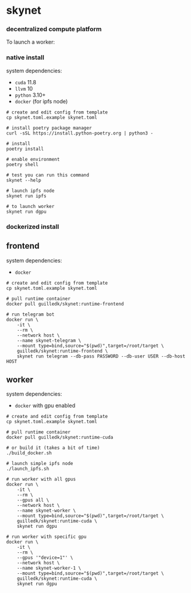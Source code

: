 # skynet
### decentralized compute platform

To launch a worker:

### native install

system dependencies:
- `cuda` 11.8
- `llvm` 10
- `python` 3.10+
- `docker` (for ipfs node)

```
# create and edit config from template
cp skynet.toml.example skynet.toml

# install poetry package manager
curl -sSL https://install.python-poetry.org | python3 -

# install
poetry install

# enable environment
poetry shell

# test you can run this command
skynet --help

# launch ipfs node
skynet run ipfs

# to launch worker
skynet run dgpu

```

### dockerized install

## frontend

system dependencies:
- `docker`

```
# create and edit config from template
cp skynet.toml.example skynet.toml

# pull runtime container
docker pull guilledk/skynet:runtime-frontend

# run telegram bot
docker run \
    -it \
    --rm \
    --network host \
    --name skynet-telegram \
    --mount type=bind,source="$(pwd)",target=/root/target \
    guilledk/skynet:runtime-frontend \
    skynet run telegram --db-pass PASSWORD --db-user USER --db-host HOST
```

## worker

system dependencies:
- `docker` with gpu enabled

```
# create and edit config from template
cp skynet.toml.example skynet.toml

# pull runtime container
docker pull guilledk/skynet:runtime-cuda

# or build it (takes a bit of time)
./build_docker.sh

# launch simple ipfs node
./launch_ipfs.sh

# run worker with all gpus
docker run \
    -it \
    --rm \
    --gpus all \
    --network host \
    --name skynet-worker \
    --mount type=bind,source="$(pwd)",target=/root/target \
    guilledk/skynet:runtime-cuda \
    skynet run dgpu

# run worker with specific gpu
docker run \
    -it \
    --rm \
    --gpus '"device=1"' \
    --network host \
    --name skynet-worker-1 \
    --mount type=bind,source="$(pwd)",target=/root/target \
    guilledk/skynet:runtime-cuda \
    skynet run dgpu
```
